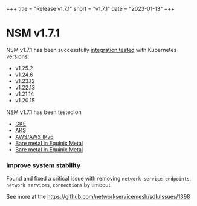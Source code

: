 +++
title = "Release v1.7.1"
short = "v1.7.1"
date = "2023-01-13"
+++

# NSM v1.7.1

NSM v1.7.1 has been successfully [integration tested](https://github.com/networkservicemesh/integration-k8s-kind/actions/runs/3929177572) with Kubernetes versions:

- v1.25.2
- v1.24.6
- v1.23.12
- v1.22.13
- v1.21.14
- v1.20.15

NSM v1.7.1 has been tested on 
- [GKE](https://github.com/networkservicemesh/integration-k8s-gke/actions/runs/3929181536)
- [AKS](https://github.com/networkservicemesh/integration-k8s-aks/actions/runs/3929175376)
- [AWS/AWS IPv6](https://github.com/networkservicemesh/integration-k8s-aws/actions/runs/327119001)
- [Bare metal in Equinix Metal](https://github.com/networkservicemesh/integration-k8s-packet/actions/runs/3929184663)
- [Bare metal in Equinix Metal](https://github.com/networkservicemesh/integration-k8s-packet/actions/runs/3929184663)


### Improve system stability

Found and fixed a critical issue with removing `network service endpoints`, `network services`, `connections` by timeout.

See more at the https://github.com/networkservicemesh/sdk/issues/1398